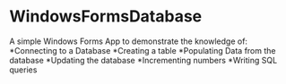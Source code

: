 # WindowsFormsDatabase
A simple Windows Forms App to demonstrate the knowledge of:
*Connecting to a Database
*Creating a table
*Populating Data from the database
*Updating the database
*Incrementing numbers
*Writing SQL queries
